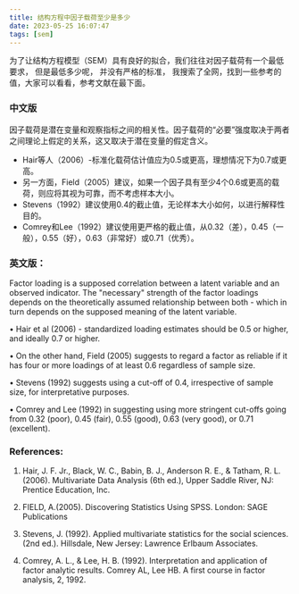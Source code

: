 ```yaml
---
title: 结构方程中因子载荷至少是多少
date: 2023-05-25 16:07:47
tags: [sem]
---
```


为了让结构方程模型（SEM）具有良好的拟合，我们往往对因子载荷有一个最低要求， 但是最低多少呢， 并没有严格的标准， 我搜索了全网，找到一些参考的值，大家可以看看，参考文献在最下面。

<!-- more -->

### 中文版

因子载荷是潜在变量和观察指标之间的相关性。因子载荷的“必要”强度取决于两者之间理论上假定的关系，这又取决于潜在变量的假定含义。

- Hair等人（2006）-标准化载荷估计值应为0.5或更高，理想情况下为0.7或更高。
- 另一方面，Field（2005）建议，如果一个因子具有至少4个0.6或更高的载荷，则应将其视为可靠，而不考虑样本大小。
- Stevens（1992）建议使用0.4的截止值，无论样本大小如何，以进行解释性目的。
- Comrey和Lee（1992）建议使用更严格的截止值，从0.32（差），0.45（一般），0.55（好），0.63（非常好）或0.71（优秀）。

### 英文版：

Factor loading is a supposed correlation between a latent variable and an observed indicator. The "necessary" strength of the factor loadings depends on the theoretically assumed relationship between both - which in turn depends on the supposed meaning of the latent variable.

• Hair et al (2006) - standardized loading estimates should be 0.5 or higher, and ideally 0.7 or higher.

• On the other hand, Field (2005) suggests to regard a factor as reliable if it has four or more loadings of at least 0.6 regardless of sample size.

• Stevens (1992) suggests using a cut-off of 0.4, irrespective of sample size, for interpretative purposes.

• Comrey and Lee (1992) in suggesting using more stringent cut-offs going from 0.32 (poor), 0.45 (fair), 0.55 (good), 0.63 (very good), or 0.71 (excellent).

### References:

1. Hair, J. F. Jr., Black, W. C., Babin, B. J., Anderson R. E., & Tatham, R. L. (2006). Multivariate Data Analysis (6th ed.), Upper Saddle River, NJ: Prentice Education, Inc.

2. FIELD, A.(2005). Discovering Statistics Using SPSS. London: SAGE Publications

3. Stevens, J. (1992). Applied multivariate statistics for the social sciences. (2nd ed.). Hillsdale, New Jersey: Lawrence Erlbaum Associates.

4. Comrey, A. L., & Lee, H. B. (1992). Interpretation and application of factor analytic results. Comrey AL, Lee HB. A first course in factor analysis, 2, 1992.



